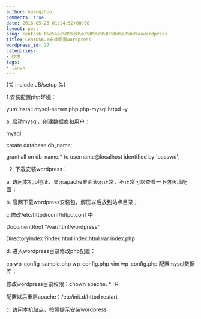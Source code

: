 ```yaml
---
author: huangzhuo
comments: true
date: 2016-05-25 01:24:52+00:00
layout: post
slug: centos6-6%e5%ae%89%e8%a3%85%e9%85%8d%e7%bd%aewordpress
title: CentOS6.6安装配置wordpress
wordpress_id: 27
categories:
- 技术
tags:
- linux
---
```

{% include JB/setup %}

1.安装配置php环境：

yum install mysql-server php php-mysql httpd -y

a. 启动mysql，创建数据库和用户：

mysql

create database db_name;

grant all on db_name.* to username@localhost identified by 'passwd';

2. 下载安装wordpress：

a. 访问本机ip地址，显示apache界面表示正常，不正常可以查看一下防火墙配置；

b. 官网下载wordpress安装包，解压以后放到站点目录；

c.修改/etc/httpd/conf/httpd.conf 中

DocumentRoot "/var/html/wordpress"

DirectoryIndex ?index.html index.html.var index.php

d. 进入wordpress目录修改php配置：

cp wp-config-sample.php wp-config.php
vim wp-config.php 配置mysql数据库；

修改wordpress目录权限：chown apache. * -R

配置以后重启apache：/etc/init.d/httpd restart

c. 访问本机站点，按照提示安装wordpress ;
